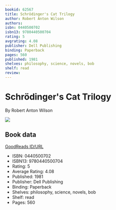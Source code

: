 ```yaml
---
bookid: 62567
title: Schrödinger's Cat Trilogy
author: Robert Anton Wilson
authors: 
isbn: 0440500702
isbn13: 9780440500704
rating: 5
avgrating: 4.08
publisher: Dell Publishing
binding: Paperback
pages: 560
published: 1981
shelves: philosophy, science, novels, bob
shelf: read
review: 
---
```


# Schrödinger's Cat Trilogy

By Robert Anton Wilson

![](https://i.gr-assets.com/images/S/compressed.photo.goodreads.com/books/1433815495l/62567._SY475_.jpg)

## Book data

[GoodReads ID/URL](https://www.goodreads.com/book/show/62567)

- ISBN: 0440500702
- ISBN13: 9780440500704
- Rating: 5
- Average Rating: 4.08
- Published: 1981
- Publisher: Dell Publishing
- Binding: Paperback
- Shelves: philosophy, science, novels, bob
- Shelf: read
- Pages: 560

